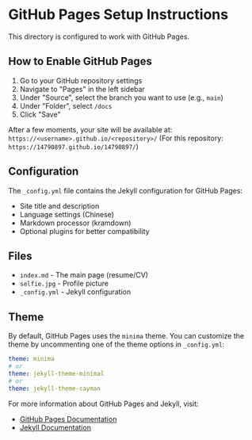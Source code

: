 # GitHub Pages Setup Instructions

This directory is configured to work with GitHub Pages.

## How to Enable GitHub Pages

1. Go to your GitHub repository settings
2. Navigate to "Pages" in the left sidebar
3. Under "Source", select the branch you want to use (e.g., `main`)
4. Under "Folder", select `/docs`
5. Click "Save"

After a few moments, your site will be available at: `https://<username>.github.io/<repository>/`
(For this repository: `https://14790897.github.io/14790897/`)

## Configuration

The `_config.yml` file contains the Jekyll configuration for GitHub Pages:
- Site title and description
- Language settings (Chinese)
- Markdown processor (kramdown)
- Optional plugins for better compatibility

## Files

- `index.md` - The main page (resume/CV)
- `selfie.jpg` - Profile picture
- `_config.yml` - Jekyll configuration

## Theme

By default, GitHub Pages uses the `minima` theme. You can customize the theme by uncommenting one of the theme options in `_config.yml`:

```yaml
theme: minima
# or
theme: jekyll-theme-minimal
# or
theme: jekyll-theme-cayman
```

For more information about GitHub Pages and Jekyll, visit:
- [GitHub Pages Documentation](https://docs.github.com/en/pages)
- [Jekyll Documentation](https://jekyllrb.com/docs/)
